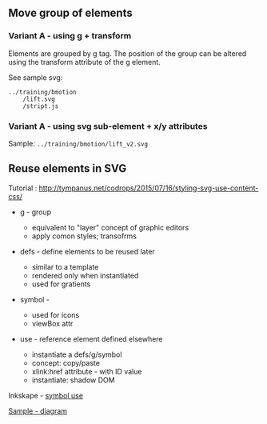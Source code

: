 

## Move group of elements

### Variant A - using g + transform

Elements are grouped by g tag. The position of the group can be altered using the transform attribute of the g element.

See sample svg:
``` 
../training/bmotion
 	/lift.svg
 	/stript.js
```

### Variant A - using svg sub-element + x/y attributes

Sample: `../training/bmotion/lift_v2.svg`


## Reuse elements in SVG

Tutorial : http://tympanus.net/codrops/2015/07/16/styling-svg-use-content-css/

- g - group 
	- equivalent to "layer" concept of graphic editors
	- apply comon styles; transofrms
- defs - define elements to be reused later
	- similar to a template
	- rendered only when instantiated
	- used for gratients
- symbol - 
	- used for icons
	- viewBox attr
	
- use - reference element defined elsewhere
	- instantiate a defs/g/symbol
	- concept: copy/paste
	- xlink:href attribute - with ID value
	- instantiate: shadow DOM


Inkskape - [symbol use](http://wiki.inkscape.org/wiki/index.php/SymbolsDialog)

[Sample - diagram](../svg/symbol_samples/diagram_symbol.svg)



